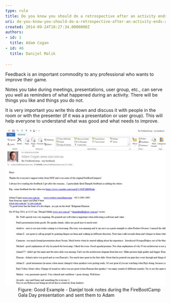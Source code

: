 ```yaml
---
type: rule
title: Do you know you should do a retrospective after an activity ends (a.k.a. Feedback)?
uri: do-you-know-you-should-do-a-retrospective-after-an-activity-ends-aka-feedback
created: 2014-09-24T18:27:34.0000000Z
authors:
- id: 1
  title: Adam Cogan
- id: 46
  title: Danijel Malik

---
```


 
​Feedback is an important commodity to any professional who wants to improve their game.​

Notes you take during meetings, presentations, user group, etc., can serve you well as reminders of what happened during an activity. There will be things you like and things you do not.
 
​It is very important you write this down and discuss it with people in the room or with the presenter (if it was a presentation or user group). This will help everyone to understand what was good and what needs to improve.​
<dl class="goodImage"><dt><img src="activity-feedback.jpg" alt=""></dt><dd>Figure: Good Example - Danijel took notes during the FireBootCamp Gala Day presentation and sent them to Adam​</dd></dl>
